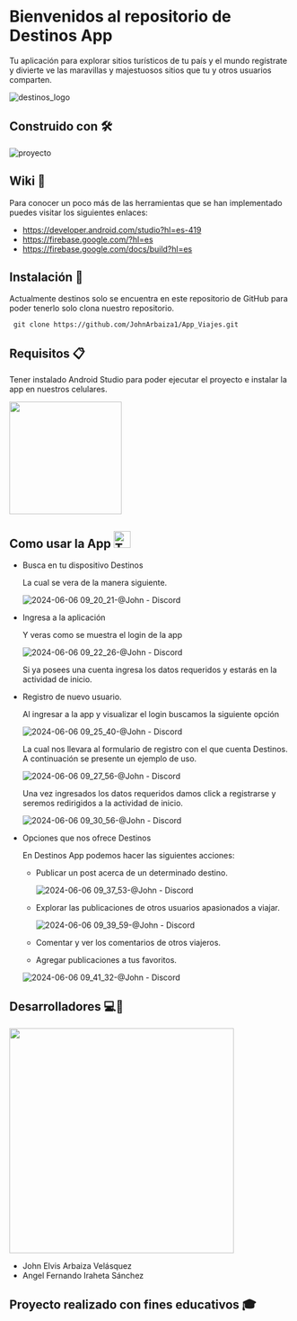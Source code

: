 # Bienvenidos al repositorio de Destinos App
Tu aplicación para explorar sitios turísticos de tu país y el mundo regístrate y divierte ve las maravillas y majestuosos sitios  que tu y otros usuarios comparten.

![destinos_logo](https://github.com/JohnArbaiza1/App_Viajes/assets/102486877/40775738-3756-4210-a45d-923ce1455139)


## Construido con 🛠️

![proyecto](https://github.com/JohnArbaiza1/App_Viajes/assets/102486877/f4235bae-7aab-4038-bde7-2c26426c8750)

## Wiki 📖
Para conocer un poco más de las herramientas que se han implementado puedes visitar  los siguientes enlaces:
* https://developer.android.com/studio?hl=es-419
* https://firebase.google.com/?hl=es
* https://firebase.google.com/docs/build?hl=es

## Instalación 🔧

Actualmente destinos solo se encuentra en este repositorio de GitHub para poder tenerlo solo clona nuestro repositorio.

```
 git clone https://github.com/JohnArbaiza1/App_Viajes.git 
```

## Requisitos 📋

Tener instalado Android Studio para poder ejecutar el proyecto  e instalar la app en nuestros celulares.

<img src="https://upload.wikimedia.org/wikipedia/commons/thumb/c/c1/Android_Studio_icon_%282023%29.svg/1024px-Android_Studio_icon_%282023%29.svg.png" width="200px" >
  

## Como usar la App <img src="https://raw.githubusercontent.com/Tarikul-Islam-Anik/Animated-Fluent-Emojis/master/Emojis/Smilies/Thinking%20Face.png" alt="Thinking Face" width="30" height="30"> 

* Busca en tu dispositivo Destinos
  
  La cual se vera de la manera siguiente.
  
  ![2024-06-06 09_20_21-@John - Discord](https://github.com/JohnArbaiza1/App_Viajes/assets/102486877/eaa4fa06-05fb-435e-aa2d-8dddeb2e5640)

* Ingresa a la aplicación
  
  Y veras como se muestra el login de la app

  ![2024-06-06 09_22_26-@John - Discord](https://github.com/JohnArbaiza1/App_Viajes/assets/102486877/5f574acf-0527-43de-b689-edfe6672872f)

  Si ya posees una cuenta ingresa los datos requeridos y estarás en la actividad de inicio.

* Registro de nuevo usuario.

  Al ingresar a la app y visualizar el login buscamos la siguiente opción

  ![2024-06-06 09_25_40-@John - Discord](https://github.com/JohnArbaiza1/App_Viajes/assets/102486877/67156fd2-01e7-4716-899f-71f1f2ca1a55)

  La cual nos llevara al formulario de registro con el que cuenta Destinos. A continuación se presente un ejemplo de uso.

  ![2024-06-06 09_27_56-@John - Discord](https://github.com/JohnArbaiza1/App_Viajes/assets/102486877/91f8f410-8cb5-4cda-85a4-8feece3b891b)

  Una vez ingresados los datos requeridos damos click a registrarse y seremos redirigidos a la actividad de inicio.

   ![2024-06-06 09_30_56-@John - Discord](https://github.com/JohnArbaiza1/App_Viajes/assets/102486877/53acb60a-a4d4-4204-8b8f-d29ac348416c)

* Opciones que nos ofrece Destinos

  En Destinos App podemos hacer las siguientes acciones:

    * Publicar un post acerca de un determinado destino.
      
      ![2024-06-06 09_37_53-@John - Discord](https://github.com/JohnArbaiza1/App_Viajes/assets/102486877/69ebe083-62bc-4dae-bd01-e3c957fc8bd5)

    * Explorar las publicaciones de otros usuarios apasionados a viajar.

      ![2024-06-06 09_39_59-@John - Discord](https://github.com/JohnArbaiza1/App_Viajes/assets/102486877/2087d985-b5f2-40dc-a5df-35a2539bc067)

    * Comentar y ver los comentarios de otros viajeros.
    * Agregar publicaciones a tus favoritos.
      
    ![2024-06-06 09_41_32-@John - Discord](https://github.com/JohnArbaiza1/App_Viajes/assets/102486877/40186f88-3a2d-4e9f-bca7-46b647cbe907)


## Desarrolladores 💻📱
<img src="https://static.wixstatic.com/media/669128_ec1c7a78e9694aec8a07c2e48b292ae1~mv2.gif" width="400px" >

* John Elvis Arbaiza Velásquez
* Angel Fernando Iraheta Sánchez

## Proyecto realizado con fines educativos 🎓
